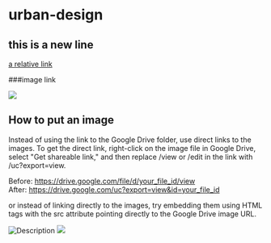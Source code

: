 # urban-design

this is a new line
---

[a relative link](plot-2/readme.md)

###image link

![](https://drive.google.com/uc?export=view&id=1ahazCAO71GTRZM3oAeTC7QBibWZ_KBOW)

## How to put an image

Instead of using the link to the Google Drive folder, use direct links to the images. To get the direct link, right-click on the image file in Google Drive, select "Get shareable link," and then replace /view or /edit in the link with /uc?export=view.

Before: https://drive.google.com/file/d/your_file_id/view  
After: https://drive.google.com/uc?export=view&id=your_file_id

or instead of linking directly to the images, try embedding them using HTML  tags with the src attribute pointing directly to the Google Drive image URL.

<img src="https://drive.google.com/uc?export=view&id=your_file_id" alt="Description">

<img src="https://drive.google.com/uc?export=view&id=1ahazCAO71GTRZM3oAeTC7QBibWZ_KBOW"/>
